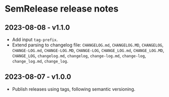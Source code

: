 # SemRelease release notes

## 2023-08-08 - v1.1.0

- Add input `tag-prefix`.
- Extend parsing to changelog file: `CHANGELOG.md`, `CHANGELOG.MD`, `CHANGELOG`, `CHANGE-LOG.md`, `CHANGE-LOG.MD`,
`CHANGE-LOG`, `CHANGE_LOG.md`, `CHANGE_LOG.MD`, `CHANGE_LOG`, `changelog.md`, `changelog`, `change-log.md`,
`change-log`, `change_log.md`, `change_log`.

## 2023-08-07 - v1.0.0

- Publish releases using tags, following semantic versioning.

